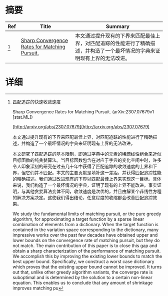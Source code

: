 # 摘要

| Ref | Title | Summary |
| --- | --- | --- |
| [^1] | [Sharp Convergence Rates for Matching Pursuit.](http://arxiv.org/abs/2307.07679) | 本文通过提升现有的下界来匹配最佳上界，对匹配追踪的性能进行了精确描述，并构造了一个最坏情况的字典来证明现有上界的无法改进。 |

# 详细

[^1]: 匹配追踪的快速收敛速度

    Sharp Convergence Rates for Matching Pursuit. (arXiv:2307.07679v1 [stat.ML])

    [http://arxiv.org/abs/2307.07679](http://arxiv.org/abs/2307.07679)

    本文通过提升现有的下界来匹配最佳上界，对匹配追踪的性能进行了精确描述，并构造了一个最坏情况的字典来证明现有上界的无法改进。

    

    本文研究了匹配追踪的基本限制，即通过字典中的元素的稀疏线性组合来近似目标函数的纯贪婪算法。当目标函数包含在对应于字典的变化空间中时，许多令人印象深刻的研究在过去几十年中获得了匹配追踪的收敛速度的上界和下界，但它们并不匹配。本文的主要贡献是填补这一差距，并获得匹配追踪性能的精确描述。我们通过改进现有的下界以匹配最佳上界来实现这一目标。具体来说，我们构造了一个最坏情况的字典，证明了现有的上界不能改进。事实证明，与其他贪婪算法变体不同，收敛速度是次优的，并且由解某个非线性方程的解决方案决定。这使我们得出结论，任意程度的收缩都会改善匹配追踪效果。

    We study the fundamental limits of matching pursuit, or the pure greedy algorithm, for approximating a target function by a sparse linear combination of elements from a dictionary. When the target function is contained in the variation space corresponding to the dictionary, many impressive works over the past few decades have obtained upper and lower bounds on the convergence rate of matching pursuit, but they do not match. The main contribution of this paper is to close this gap and obtain a sharp characterization of the performance of matching pursuit. We accomplish this by improving the existing lower bounds to match the best upper bound. Specifically, we construct a worst case dictionary which proves that the existing upper bound cannot be improved. It turns out that, unlike other greedy algorithm variants, the converge rate is suboptimal and is determined by the solution to a certain non-linear equation. This enables us to conclude that any amount of shrinkage improves matching pu
    

